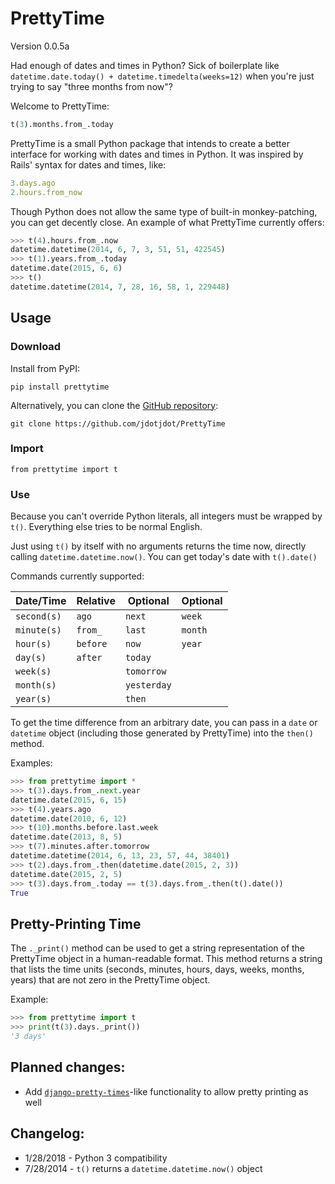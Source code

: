 PrettyTime
==========

Version 0.0.5a

Had enough of dates and times in Python?  Sick of boilerplate like `datetime.date.today() + datetime.timedelta(weeks=12)` when you're just trying to say "three months from now"?

Welcome to PrettyTime:

```python
t(3).months.from_.today
``` 

PrettyTime is a small Python package that intends to create a better interface for working with dates and times in Python.  It was inspired by Rails' syntax for dates and times, like:

```ruby
3.days.ago
2.hours.from_now
```

Though Python does not allow the same type of built-in monkey-patching, you can get decently close.  An example of what PrettyTime currently offers:

```python
>>> t(4).hours.from_.now
datetime.datetime(2014, 6, 7, 3, 51, 51, 422545)
>>> t(1).years.from_.today
datetime.date(2015, 6, 6)
>>> t()
datetime.datetime(2014, 7, 28, 16, 58, 1, 229448)
```

## Usage

### Download
Install from PyPI:

    pip install prettytime

Alternatively, you can clone the [GitHub repository](https://github.com/jdotjdot/PrettyTime):

    git clone https://github.com/jdotjdot/PrettyTime

### Import

    from prettytime import t

### Use

Because you can't override Python literals, all integers must be wrapped by `t()`.  Everything else tries to be normal English.

Just using `t()` by itself with no arguments returns the time now, directly calling `datetime.datetime.now()`.  You can get today's date with `t().date()`

Commands currently supported:

Date/Time   | Relative |    Optional   |   Optional |
------------|----------|---------------|------------|
`second(s)` | `ago`    | `next`        | `week`     |
`minute(s)` | `from_`  | `last`        | `month`    |
`hour(s)`   | `before` |  `now`        | `year`     |
`day(s)`    | `after`  | `today`       |            |
`week(s)`   |          |  `tomorrow`   |            |
`month(s)`  |          |  `yesterday`  |            |
`year(s)`   |          |  `then`       |            |

To get the time difference from an arbitrary date, you can pass in a `date` or `datetime` object (including those generated by PrettyTime) into the `then()` method.

Examples:

```python
>>> from prettytime import *
>>> t(3).days.from_.next.year
datetime.date(2015, 6, 15)
>>> t(4).years.ago
datetime.date(2010, 6, 12)
>>> t(10).months.before.last.week
datetime.date(2013, 8, 5)
>>> t(7).minutes.after.tomorrow
datetime.datetime(2014, 6, 13, 23, 57, 44, 38401)
>>> t(2).days.from_.then(datetime.date(2015, 2, 3))
datetime.date(2015, 2, 5)
>>> t(3).days.from_.today == t(3).days.from_.then(t().date())
True
```

## Pretty-Printing Time

The `._print()` method can be used to get a string representation of the PrettyTime object in a human-readable format. This method returns a string that lists the time units (seconds, minutes, hours, days, weeks, months, years) that are not zero in the PrettyTime object.

Example:

```python
>>> from prettytime import t
>>> print(t(3).days._print())
'3 days'
```

## Planned changes:

 + Add [`django-pretty-times`](https://pypi.python.org/pypi/django-pretty-times/0.1.0)-like functionality to allow pretty printing as well

## Changelog:
 + 1/28/2018 - Python 3 compatibility
 + 7/28/2014 - `t()` returns a `datetime.datetime.now()` object

